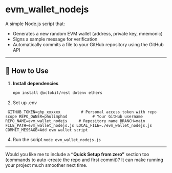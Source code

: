 # evm_wallet_nodejs

A simple Node.js script that:
- Generates a new random EVM wallet (address, private key, mnemonic)
- Signs a sample message for verification
- Automatically commits a file to your GitHub repository using the GitHub API

---

## 🪪 How to Use

1. **Install dependencies**
   ```bash
   npm install @octokit/rest dotenv ethers

2. Set up .env

`
GITHUB_TOKEN=ghp_xxxxxx         # Personal access token with repo scope
REPO_OWNER=phulimphad           # Your GitHub username
REPO_NAME=evm_wallet_nodejs     # Repository name
BRANCH=main
FILE_PATH=evm_wallet_nodejs.js
LOCAL_FILE=./evm_wallet_nodejs.js
COMMIT_MESSAGE=Add evm wallet script`

4. Run the script
`node evm_wallet_nodejs.js`

---

Would you like me to include a **“Quick Setup from zero”** section too (commands to auto-create the repo and first commit)? It can make running your project much smoother next time.
